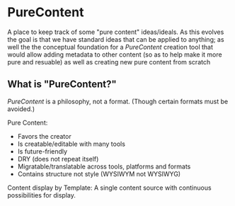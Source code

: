 # PureContent
A place to keep track of some "pure content" ideas/ideals. As this evolves the goal is that we have standard ideas that can be applied to anything; as well the the conceptual foundation for a *PureContent* creation tool that would allow adding metadata to other content (so as to help make it more pure and resuable) as well as creating new pure content from scratch

## What is "PureContent?"

*PureContent* is a philosophy, not a format. (Though certain formats must be avoided.)

Pure Content:
- Favors the creator
- Is creatable/editable with many tools
- Is future-friendly
- DRY (does not repeat itself)
- Migratable/translatable across tools, platforms and formats
- Contains structure not style (WYSIWYM not WYSIWYG)

Content display by Template: A single content source with continuous possibilities for display.
